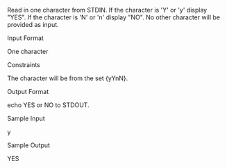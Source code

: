 Read in one character from STDIN.
If the character is 'Y' or 'y' display "YES".
If the character is 'N' or 'n' display "NO".
No other character will be provided as input.

Input Format

One character

Constraints

The character will be from the set {yYnN}.

Output Format

echo YES or NO to STDOUT.

Sample Input

y  

Sample Output

YES

